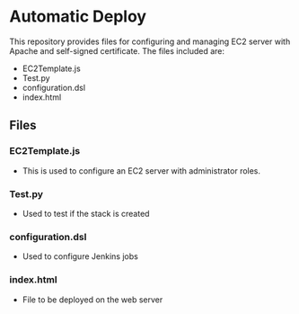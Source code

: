 # Automatic Deploy

This repository provides files for configuring and managing EC2 server with Apache and self-signed certificate. The files included are:

- EC2Template.js
- Test.py	
- configuration.dsl	
- index.html

## Files

### EC2Template.js 
- This is used to configure an EC2 server with administrator roles.

### Test.py	
- Used to test if the stack is created

### configuration.dsl	
- Used to configure Jenkins jobs

### index.html
- File to be deployed on the web server
